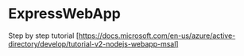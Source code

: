 # ExpressWebApp

Step by step tutorial [https://docs.microsoft.com/en-us/azure/active-directory/develop/tutorial-v2-nodejs-webapp-msal]